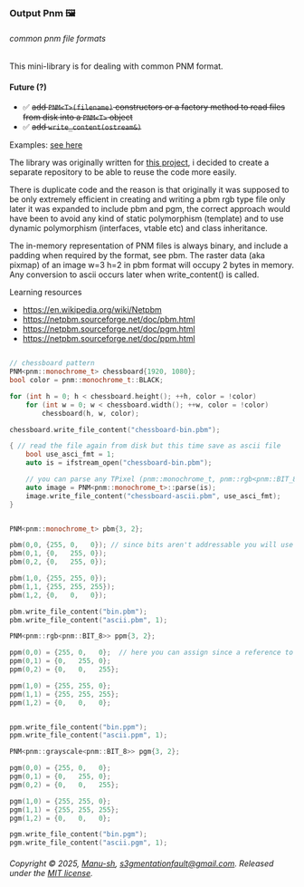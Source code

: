 ### Output Pnm :framed_picture:
###### common pnm file formats

This mini-library is for dealing with common PNM format.

#### Future (?)
- :white_check_mark: ~~add `PNM<T>(filename)` constructors or a factory method to read files from disk into a `PNM<T>` object~~
- :white_check_mark: ~~add `write_content(ostream&)`~~


Examples: [see here](https://github.com/Manu-sh/example-opnm)

The library was originally written for [this project](https://github.com/Manu-sh/cuda-mandelbrot), i decided to create a separate repository to be able to reuse the code more easily. 

There is duplicate code and the reason is that originally it was supposed to be only extremely efficient in creating and writing a pbm rgb type file only later it was expanded to include pbm and pgm, the correct approach would have been to avoid any kind of static polymorphism (template) and to use dynamic polymorphism (interfaces, vtable etc) and class inheritance. 

The in-memory representation of PNM<T> files is always binary, and include a padding when required by the format, see pbm. The raster data (aka pixmap) of an image w=3 h=2 in pbm format will occupy 2 bytes in memory. Any conversion to ascii occurs later when write_content() is called.


Learning resources

- https://en.wikipedia.org/wiki/Netpbm
- https://netpbm.sourceforge.net/doc/pbm.html
- https://netpbm.sourceforge.net/doc/pgm.html
- https://netpbm.sourceforge.net/doc/ppm.html

```cpp

// chessboard pattern
PNM<pnm::monochrome_t> chessboard{1920, 1080};
bool color = pnm::monochrome_t::BLACK;

for (int h = 0; h < chessboard.height(); ++h, color = !color)
    for (int w = 0; w < chessboard.width(); ++w, color = !color)
        chessboard(h, w, color);

chessboard.write_file_content("chessboard-bin.pbm");

{ // read the file again from disk but this time save as ascii file
    bool use_asci_fmt = 1;
    auto is = ifstream_open("chessboard-bin.pbm");

    // you can parse any TPixel (pnm::monochrome_t, pnm::rgb<pnm::BIT_8>, pnm::grayscale<pnm::BIT_8>)
    auto image = PNM<pnm::monochrome_t>::parse(is);
    image.write_file_content("chessboard-ascii.pbm", use_asci_fmt);
}


PNM<pnm::monochrome_t> pbm{3, 2};

pbm(0,0, {255, 0,   0}); // since bits aren't addressable you will use a different syntax
pbm(0,1, {0,   255, 0});
pbm(0,2, {0,   255, 0});

pbm(1,0, {255, 255, 0});
pbm(1,1, {255, 255, 255});
pbm(1,2, {0,   0,   0});

pbm.write_file_content("bin.pbm");
pbm.write_file_content("ascii.pbm", 1);

PNM<pnm::rgb<pnm::BIT_8>> ppm{3, 2};

ppm(0,0) = {255, 0,   0};  // here you can assign since a reference to an addressable pixel (>= 1 byte) is returned
ppm(0,1) = {0,   255, 0};
ppm(0,2) = {0,   0,   255};

ppm(1,0) = {255, 255, 0};
ppm(1,1) = {255, 255, 255};
ppm(1,2) = {0,   0,   0};


ppm.write_file_content("bin.ppm");
ppm.write_file_content("ascii.ppm", 1);

PNM<pnm::grayscale<pnm::BIT_8>> pgm{3, 2};

pgm(0,0) = {255, 0,   0};
pgm(0,1) = {0,   255, 0};
pgm(0,2) = {0,   0,   255};

pgm(1,0) = {255, 255, 0};
pgm(1,1) = {255, 255, 255};
pgm(1,2) = {0,   0,   0};

pgm.write_file_content("bin.pgm");
pgm.write_file_content("ascii.pgm", 1);

```

###### Copyright © 2025, [Manu-sh](https://github.com/Manu-sh), s3gmentationfault@gmail.com. Released under the [MIT license](LICENSE).

